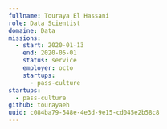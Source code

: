 ```yaml
---
fullname: Touraya El Hassani
role: Data Scientist
domaine: Data
missions:
  - start: 2020-01-13
    end: 2020-05-01
    status: service
    employer: octo
    startups:
      - pass-culture
startups:
  - pass-culture
github: tourayaeh
uuid: c084ba79-548e-4e3d-9e15-cd045e2b58c8
---
```

